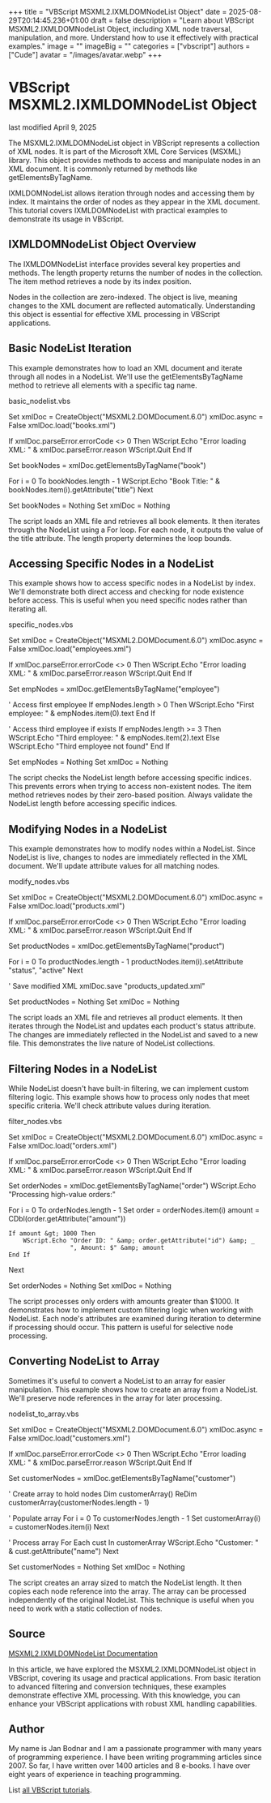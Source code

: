 +++
title = "VBScript MSXML2.IXMLDOMNodeList Object"
date = 2025-08-29T20:14:45.236+01:00
draft = false
description = "Learn about VBScript MSXML2.IXMLDOMNodeList Object, including XML node traversal, manipulation, and more. Understand how to use it effectively with practical examples."
image = ""
imageBig = ""
categories = ["vbscript"]
authors = ["Cude"]
avatar = "/images/avatar.webp"
+++

# VBScript MSXML2.IXMLDOMNodeList Object

last modified April 9, 2025

The MSXML2.IXMLDOMNodeList object in VBScript represents a collection 
of XML nodes. It is part of the Microsoft XML Core Services (MSXML) library. 
This object provides methods to access and manipulate nodes in an XML document. 
It is commonly returned by methods like getElementsByTagName.

IXMLDOMNodeList allows iteration through nodes and accessing them 
by index. It maintains the order of nodes as they appear in the XML document. 
This tutorial covers IXMLDOMNodeList with practical examples to 
demonstrate its usage in VBScript.

## IXMLDOMNodeList Object Overview

The IXMLDOMNodeList interface provides several key properties and 
methods. The length property returns the number of nodes in the 
collection. The item method retrieves a node by its index position.

Nodes in the collection are zero-indexed. The object is live, meaning changes 
to the XML document are reflected automatically. Understanding this object is 
essential for effective XML processing in VBScript applications.

## Basic NodeList Iteration

This example demonstrates how to load an XML document and iterate through all 
nodes in a NodeList. We'll use the getElementsByTagName method to 
retrieve all elements with a specific tag name.

basic_nodelist.vbs
  

Set xmlDoc = CreateObject("MSXML2.DOMDocument.6.0")
xmlDoc.async = False
xmlDoc.load("books.xml")

If xmlDoc.parseError.errorCode &lt;&gt; 0 Then
    WScript.Echo "Error loading XML: " &amp; xmlDoc.parseError.reason
    WScript.Quit
End If

Set bookNodes = xmlDoc.getElementsByTagName("book")

For i = 0 To bookNodes.length - 1
    WScript.Echo "Book Title: " &amp; bookNodes.item(i).getAttribute("title")
Next

Set bookNodes = Nothing
Set xmlDoc = Nothing

The script loads an XML file and retrieves all book elements. 
It then iterates through the NodeList using a For loop. For each node, it 
outputs the value of the title attribute. The length 
property determines the loop bounds.

## Accessing Specific Nodes in a NodeList

This example shows how to access specific nodes in a NodeList by index. 
We'll demonstrate both direct access and checking for node existence before 
access. This is useful when you need specific nodes rather than iterating all.

specific_nodes.vbs
  

Set xmlDoc = CreateObject("MSXML2.DOMDocument.6.0")
xmlDoc.async = False
xmlDoc.load("employees.xml")

If xmlDoc.parseError.errorCode &lt;&gt; 0 Then
    WScript.Echo "Error loading XML: " &amp; xmlDoc.parseError.reason
    WScript.Quit
End If

Set empNodes = xmlDoc.getElementsByTagName("employee")

' Access first employee
If empNodes.length &gt; 0 Then
    WScript.Echo "First employee: " &amp; empNodes.item(0).text
End If

' Access third employee if exists
If empNodes.length &gt;= 3 Then
    WScript.Echo "Third employee: " &amp; empNodes.item(2).text
Else
    WScript.Echo "Third employee not found"
End If

Set empNodes = Nothing
Set xmlDoc = Nothing

The script checks the NodeList length before accessing specific indices. 
This prevents errors when trying to access non-existent nodes. The item 
method retrieves nodes by their zero-based position. Always validate the 
NodeList length before accessing specific indices.

## Modifying Nodes in a NodeList

This example demonstrates how to modify nodes within a NodeList. Since 
NodeList is live, changes to nodes are immediately reflected in the XML 
document. We'll update attribute values for all matching nodes.

modify_nodes.vbs
  

Set xmlDoc = CreateObject("MSXML2.DOMDocument.6.0")
xmlDoc.async = False
xmlDoc.load("products.xml")

If xmlDoc.parseError.errorCode &lt;&gt; 0 Then
    WScript.Echo "Error loading XML: " &amp; xmlDoc.parseError.reason
    WScript.Quit
End If

Set productNodes = xmlDoc.getElementsByTagName("product")

For i = 0 To productNodes.length - 1
    productNodes.item(i).setAttribute "status", "active"
Next

' Save modified XML
xmlDoc.save "products_updated.xml"

Set productNodes = Nothing
Set xmlDoc = Nothing

The script loads an XML file and retrieves all product elements. 
It then iterates through the NodeList and updates each product's status 
attribute. The changes are immediately reflected in the NodeList and saved to 
a new file. This demonstrates the live nature of NodeList collections.

## Filtering Nodes in a NodeList

While NodeList doesn't have built-in filtering, we can implement custom 
filtering logic. This example shows how to process only nodes that meet 
specific criteria. We'll check attribute values during iteration.

filter_nodes.vbs
  

Set xmlDoc = CreateObject("MSXML2.DOMDocument.6.0")
xmlDoc.async = False
xmlDoc.load("orders.xml")

If xmlDoc.parseError.errorCode &lt;&gt; 0 Then
    WScript.Echo "Error loading XML: " &amp; xmlDoc.parseError.reason
    WScript.Quit
End If

Set orderNodes = xmlDoc.getElementsByTagName("order")
WScript.Echo "Processing high-value orders:"

For i = 0 To orderNodes.length - 1
    Set order = orderNodes.item(i)
    amount = CDbl(order.getAttribute("amount"))
    
    If amount &gt; 1000 Then
        WScript.Echo "Order ID: " &amp; order.getAttribute("id") &amp; _
                     ", Amount: $" &amp; amount
    End If
Next

Set orderNodes = Nothing
Set xmlDoc = Nothing

The script processes only orders with amounts greater than $1000. It demonstrates 
how to implement custom filtering logic when working with NodeList. Each node's 
attributes are examined during iteration to determine if processing should occur. 
This pattern is useful for selective node processing.

## Converting NodeList to Array

Sometimes it's useful to convert a NodeList to an array for easier manipulation. 
This example shows how to create an array from a NodeList. We'll preserve node 
references in the array for later processing.

nodelist_to_array.vbs
  

Set xmlDoc = CreateObject("MSXML2.DOMDocument.6.0")
xmlDoc.async = False
xmlDoc.load("customers.xml")

If xmlDoc.parseError.errorCode &lt;&gt; 0 Then
    WScript.Echo "Error loading XML: " &amp; xmlDoc.parseError.reason
    WScript.Quit
End If

Set customerNodes = xmlDoc.getElementsByTagName("customer")

' Create array to hold nodes
Dim customerArray()
ReDim customerArray(customerNodes.length - 1)

' Populate array
For i = 0 To customerNodes.length - 1
    Set customerArray(i) = customerNodes.item(i)
Next

' Process array
For Each cust In customerArray
    WScript.Echo "Customer: " &amp; cust.getAttribute("name")
Next

Set customerNodes = Nothing
Set xmlDoc = Nothing

The script creates an array sized to match the NodeList length. It then copies 
each node reference into the array. The array can be processed independently of 
the original NodeList. This technique is useful when you need to work with a 
static collection of nodes.

## Source

[MSXML2.IXMLDOMNodeList Documentation](https://learn.microsoft.com/en-us/previous-versions/windows/desktop/ms763824(v=vs.85))

In this article, we have explored the MSXML2.IXMLDOMNodeList object 
in VBScript, covering its usage and practical applications. From basic iteration 
to advanced filtering and conversion techniques, these examples demonstrate 
effective XML processing. With this knowledge, you can enhance your VBScript 
applications with robust XML handling capabilities.

## Author

My name is Jan Bodnar and I am a passionate programmer with many years of
programming experience. I have been writing programming articles since 2007. So
far, I have written over 1400 articles and 8 e-books. I have over eight years of
experience in teaching programming.

List [all VBScript tutorials](/vbscript/).